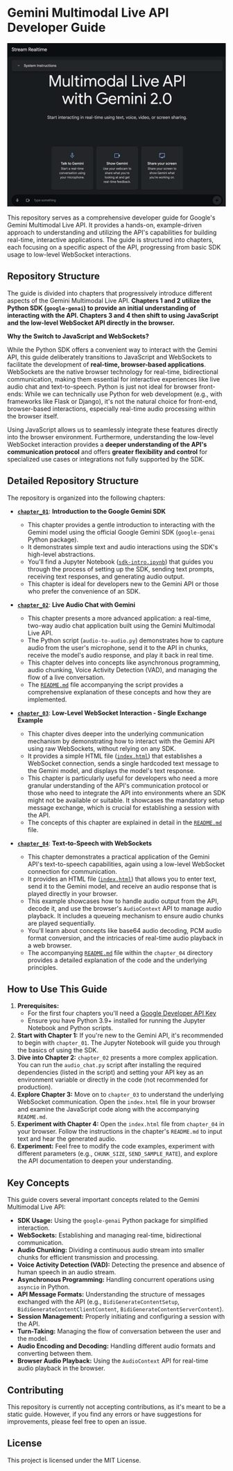 # Gemini Multimodal Live API Developer Guide

![Gemini API Developer Guide](assets/mm_live_api.jpg)

This repository serves as a comprehensive developer guide for Google's Gemini Multimodal Live API. It provides a hands-on, example-driven approach to understanding and utilizing the API's capabilities for building real-time, interactive applications. The guide is structured into chapters, each focusing on a specific aspect of the API, progressing from basic SDK usage to low-level WebSocket interactions.

## Repository Structure

The guide is divided into chapters that progressively introduce different aspects of the Gemini Multimodal Live API. **Chapters 1 and 2 utilize the Python SDK (`google-genai`) to provide an initial understanding of interacting with the API. Chapters 3 and 4 then shift to using JavaScript and the low-level WebSocket API directly in the browser.**

**Why the Switch to JavaScript and WebSockets?**

While the Python SDK offers a convenient way to interact with the Gemini API, this guide deliberately transitions to JavaScript and WebSockets to facilitate the development of **real-time, browser-based applications**. WebSockets are the native browser technology for real-time, bidirectional communication, making them essential for interactive experiences like live audio chat and text-to-speech. Python is just not ideal for browser front-ends: While we can technically use Python for web development (e.g., with frameworks like Flask or Django), it's not the natural choice for front-end, browser-based interactions, especially real-time audio processing within the browser itself.

Using JavaScript allows us to seamlessly integrate these features directly into the browser environment. Furthermore, understanding the low-level WebSocket interaction provides a **deeper understanding of the API's communication protocol** and offers **greater flexibility and control** for specialized use cases or integrations not fully supported by the SDK.

## Detailed Repository Structure

The repository is organized into the following chapters:

*   **[`chapter_01`](chapter_01)**: **Introduction to the Google Gemini SDK**
    *   This chapter provides a gentle introduction to interacting with the Gemini model using the official Google Gemini SDK (`google-genai` Python package).
    *   It demonstrates simple text and audio interactions using the SDK's high-level abstractions.
    *   You'll find a Jupyter Notebook ([`sdk-intro.ipynb`](chapter_01/sdk-intro.ipynb)) that guides you through the process of setting up the SDK, sending text prompts, receiving text responses, and generating audio output.
    *   This chapter is ideal for developers new to the Gemini API or those who prefer the convenience of an SDK.

*   **[`chapter_02`](chapter_02)**: **Live Audio Chat with Gemini**
    *   This chapter presents a more advanced application: a real-time, two-way audio chat application built using the Gemini Multimodal Live API.
    *   The Python script (`audio-to-audio.py`) demonstrates how to capture audio from the user's microphone, send it to the API in chunks, receive the model's audio response, and play it back in real time.
    *   This chapter delves into concepts like asynchronous programming, audio chunking, Voice Activity Detection (VAD), and managing the flow of a live conversation.
    *   The [`README.md`](chapter_02/README.md) file accompanying the script provides a comprehensive explanation of these concepts and how they are implemented.

*   **[`chapter_03`](chapter_03)**: **Low-Level WebSocket Interaction - Single Exchange Example**
    *   This chapter dives deeper into the underlying communication mechanism by demonstrating how to interact with the Gemini API using raw WebSockets, without relying on any SDK.
    *   It provides a simple HTML file ([`index.html`](chapter_03/index.html)) that establishes a WebSocket connection, sends a single hardcoded text message to the Gemini model, and displays the model's text response.
    *   This chapter is particularly useful for developers who need a more granular understanding of the API's communication protocol or those who need to integrate the API into environments where an SDK might not be available or suitable. It showcases the mandatory setup message exchange, which is crucial for establishing a session with the API.
    *   The concepts of this chapter are explained in detail in the [`README.md`](chapter_03/README.md) file.
    
*   **[`chapter_04`](chapter_04)**: **Text-to-Speech with WebSockets**
    *   This chapter demonstrates a practical application of the Gemini API's text-to-speech capabilities, again using a low-level WebSocket connection for communication.
    *   It provides an HTML file ([`index.html`](chapter_04/index.html)) that allows you to enter text, send it to the Gemini model, and receive an audio response that is played directly in your browser.
    *   This example showcases how to handle audio output from the API, decode it, and use the browser's `AudioContext` API to manage audio playback. It includes a queueing mechanism to ensure audio chunks are played sequentially.
    *   You'll learn about concepts like base64 audio decoding, PCM audio format conversion, and the intricacies of real-time audio playback in a web browser.
    *   The accompanying [`README.md`](chapter_04/README.md) file within the `chapter_04` directory provides a detailed explanation of the code and the underlying principles.



## How to Use This Guide

1. **Prerequisites:**
    *   For the first four chapters you'll need a [Google Developer API Key](https://aistudio.google.com/apikey)
    *   Ensure you have Python 3.9+ installed for running the Jupyter Notebook and Python scripts.
2. **Start with Chapter 1:** If you're new to the Gemini API, it's recommended to begin with `chapter_01`. The Jupyter Notebook will guide you through the basics of using the SDK.
3. **Dive into Chapter 2:** `chapter_02` presents a more complex application. You can run the `audio_chat.py` script after installing the required dependencies (listed in the script) and setting your API key as an environment variable or directly in the code (not recommended for production).
4. **Explore Chapter 3:** Move on to `chapter_03` to understand the underlying WebSocket communication. Open the `index.html` file in your browser and examine the JavaScript code along with the accompanying `README.md`.
5. **Experiment with Chapter 4:** Open the `index.html` file from `chapter_04` in your browser. Follow the instructions in the chapter's `README.md` to input text and hear the generated audio.
6. **Experiment:** Feel free to modify the code examples, experiment with different parameters (e.g., `CHUNK_SIZE`, `SEND_SAMPLE_RATE`), and explore the API documentation to deepen your understanding.

## Key Concepts

This guide covers several important concepts related to the Gemini Multimodal Live API:

*   **SDK Usage:** Using the `google-genai` Python package for simplified interaction.
*   **WebSockets:** Establishing and managing real-time, bidirectional communication.
*   **Audio Chunking:** Dividing a continuous audio stream into smaller chunks for efficient transmission and processing.
*   **Voice Activity Detection (VAD):** Detecting the presence and absence of human speech in an audio stream.
*   **Asynchronous Programming:** Handling concurrent operations using `asyncio` in Python.
*   **API Message Formats:** Understanding the structure of messages exchanged with the API (e.g., `BidiGenerateContentSetup`, `BidiGenerateContentClientContent`, `BidiGenerateContentServerContent`).
*   **Session Management:** Properly initiating and configuring a session with the API.
*   **Turn-Taking:** Managing the flow of conversation between the user and the model.
*   **Audio Encoding and Decoding:** Handling different audio formats and converting between them.
*   **Browser Audio Playback:** Using the `AudioContext` API for real-time audio playback in the browser.

## Contributing

This repository is currently not accepting contributions, as it's meant to be a static guide. However, if you find any errors or have suggestions for improvements, please feel free to open an issue.

## License

This project is licensed under the MIT License.